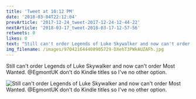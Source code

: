 ```yaml
---
title: 'Tweet at 10:12 PM'
date: '2018-03-04T22:12:04'
prevArticle: '2017-12-24_tweet-2017-12-24-12-44-22'
nextArticle: '2018-03-17_tweet-2018-03-17-12-57-56'
retweets: 0
likes: 0
text: "Still can't order Legends of Luke Skywalker and now can't order Most Wanted. @EgmontUK don't do Kindle titles so I've no other option."
img_filename: /images/970421644408905729-DXehT3PWkAUZAFh.jpg
---
```

Still can't order Legends of Luke Skywalker and now can't order Most Wanted. @EgmontUK don't do Kindle titles so I've no other option.

![Still can't order Legends of Luke Skywalker and now can't order Most Wanted. @EgmontUK don't do Kindle titles so I've no other option.](/images/970421644408905729-DXehT3PWkAUZAFh.jpg "Still can't order Legends of Luke Skywalker and now can't order Most Wanted. @EgmontUK don't do Kindle titles so I've no other option.")